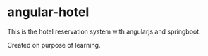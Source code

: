 # angular-hotel
This is the hotel reservation system 
with angularjs and springboot.

Created on purpose of learning.
